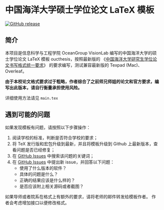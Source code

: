 # 中国海洋大学硕士学位论文 LaTeX 模板
[![GitHub release](https://img.shields.io/github/release/ouc-ocean-group/oucthesis/all.svg)](https://github.com/ouc-ocean-group/oucthesis/releases/latest)
## 简介
本项目是信息科学与工程学院 OceanGroup VisionLab 编写的中国海洋大学的硕士学位论文 LaTeX 模板 oucthesis，按照最新版的
《[中国海洋大学研究生学位论文书写格式统一要求](http://grad.ouc.edu.cn/39/69/c1660a14697/page.psp)》
的要求编写，测试兼容最新版的 Texpad (Mac)、Overleaf。

**由于本校论文格式要求过于粗略，作者综合了之前师兄师姐的论文和官方要求，编写出此版本，请自行衡量承担使用风险。**

详细使用方法请见 `main.tex`

## 遇到可能的问题

如果发现模板有问题，请按照以下步骤操作：

1. 阅读学校的标准，判断是否符合学校的要求；
2. 将 TeX 发行版和宏包升级到最新，并且将模板升级到 Github 上最新版本，查看问题是否已经修复；
3. 在 [GitHub Issues](https://github.com/ouc-ocean-group/oucthesis/issues)
中搜索该问题的关键词；
5. 在 [GitHub Issues](https://github.com/ouc-ocean-group/oucthesis/issues)
中提出新 issue，并回答以下问题：
    - 使用了什么版本的软件？
    - 具体的问题是什么？
    - 正确的结果应该是什么样的？
    - 是否应该附上相关源码或者截图？

如果导师或者院系在格式上有额外的要求，请将老师的邮件转发给模板作者。
作者会考虑增加接口以便修改格式。

